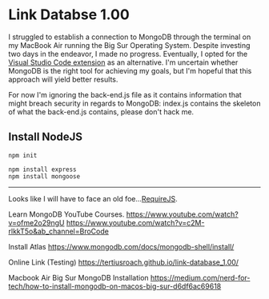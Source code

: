 # Link Databse 1.00

I struggled to establish a connection to MongoDB through the terminal on my MacBook Air running the Big Sur Operating System. Despite investing two days in the endeavor, I made no progress. Eventually, I opted for the [Visual Studio Code extension](https://www.mongodb.com/docs/mongodb-vscode/) as an alternative. I'm uncertain whether MongoDB is the right tool for achieving my goals, but I'm hopeful that this approach will yield better results.

For now I'm ignoring the back-end.js file as it contains information that might breach security in regards to MongoDB: index.js contains the skeleton of what the back-end.js contains, please don't hack me.

## Install NodeJS

    npm init

    npm install express
    npm install mongoose

---

Looks like I will have to face an old foe...[RequireJS](https://rollbar.com/blog/referenceerror-require-is-not-defined-javascript/#:~:text=The%20ReferenceError%3A%20require%20is%20not%20defined%20error%20usually%20occurs%20when,be%20executed%20in%20a%20browser.).

Learn MongoDB YouTube Courses.
https://www.youtube.com/watch?v=ofme2o29ngU
https://www.youtube.com/watch?v=c2M-rlkkT5o&ab_channel=BroCode

Install Atlas
https://www.mongodb.com/docs/mongodb-shell/install/

Online Link (Testing)
https://tertiusroach.github.io/link-database_1.00/

Macbook Air Big Sur MongoDB Installation
https://medium.com/nerd-for-tech/how-to-install-mongodb-on-macos-big-sur-d6df6ac69618
